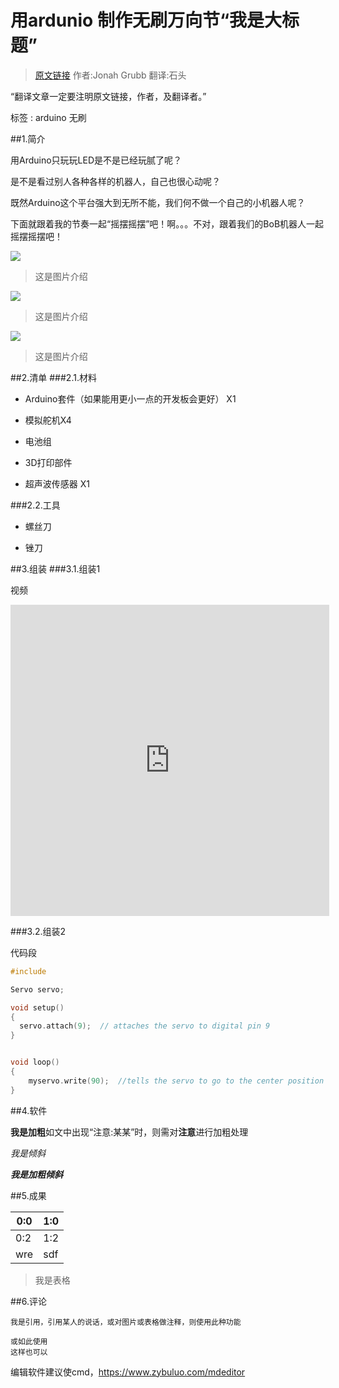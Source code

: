 # 用ardunio 制作无刷万向节“我是大标题”
>[原文链接](http://www.instructables.com/id/Brushless-Gimbal-with-Arduino/?ALLSTEPS) 作者:Jonah Grubb 翻译:石头

“翻译文章一定要注明原文链接，作者，及翻译者。”

标签 : arduino 无刷

##1.简介

用Arduino只玩玩LED是不是已经玩腻了呢？

是不是看过别人各种各样的机器人，自己也很心动呢？

既然Arduino这个平台强大到无所不能，我们何不做一个自己的小机器人呢？

下面就跟着我的节奏一起“摇摆摇摆”吧！啊。。。不对，跟着我们的BoB机器人一起摇摆摇摆吧！

![](http://doask.qiniudn.com/openbook9-brushless1.jpg)
>这是图片介绍

![](http://doask.qiniudn.com/openbook9-brushless2.jpg)
>这是图片介绍

![](http://doask.qiniudn.com/openbook9-brushless3.jpg)
>这是图片介绍


##2.清单
###2.1.材料

+ Arduino套件（如果能用更小一点的开发板会更好） X1

+ 模拟舵机X4

+ 电池组

+ 3D打印部件

+ 超声波传感器 X1

###2.2.工具

+ 螺丝刀

+ 锉刀

##3.组装
###3.1.组装1

视频
<iframe height=498 width=510 src="http://player.youku.com/embed/XNzM0MDk5ODQw" frameborder=0 allowfullscreen></iframe>

###3.2.组装2

代码段

```c++
#include

Servo servo;

void setup()
{
  servo.attach(9);  // attaches the servo to digital pin 9
}


void loop()
{
    myservo.write(90);  //tells the servo to go to the center position
}


```

##4.软件

**我是加粗**如文中出现“注意:某某”时，则需对**注意**进行加粗处理

*我是倾斜*

***我是加粗倾斜***

##5.成果


| 0:0 | 1:0 |
| -- | -- |
| 0:2 | 1:2 |
|wre|sdf|
>我是表格

##6.评论

    我是引用，引用某人的说话，或对图片或表格做注释，则使用此种功能

```
或如此使用
这样也可以
```

编辑软件建议使cmd，https://www.zybuluo.com/mdeditor
